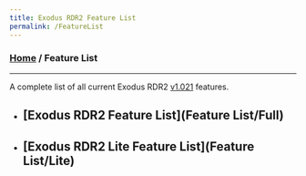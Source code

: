```yaml
---
title: Exodus RDR2 Feature List
permalink: /FeatureList
---
```

### [Home](../index.md) / Feature List
---
A complete list of all current Exodus RDR2 [v1.021](Changelogs/1019) features.

- ## [Exodus RDR2 Feature List](Feature List/Full)
- ## [Exodus RDR2 Lite Feature List](Feature List/Lite)
